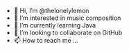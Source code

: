 - 👋 Hi, I’m @thelonelylemon
- 👀 I’m interested in music composition
- 🌱 I’m currently learning Java
- 💞️ I’m looking to collaborate on GitHub
- 📫 How to reach me ...

<!---
thelonelylemon/thelonelylemon is a ✨ special ✨ repository because its `README.md` (this file) appears on your GitHub profile.
You can click the Preview link to take a look at your changes.
--->
